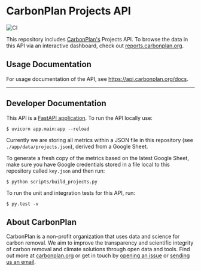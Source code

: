 # CarbonPlan Projects API

![CI](https://github.com/carbonplan/api/workflows/CI/badge.svg)

This repository includes [CarbonPlan's](https://carbonplan.org/) Projects API. To browse the data in this API via an interactive dashboard, check out [reports.carbonplan.org](https://reports.carbonplan.org/).

## Usage Documentation

For usage documentation of the API, see https://api.carbonplan.org/docs.

-----

## Developer Documentation

This API is a [FastAPI application](https://fastapi.tiangolo.com/). To run the API locally use:

```shell
$ uvicorn app.main:app --reload
```

Currently we are storing all metrics within a JSON file in this repository (see `./app/data/projects.json`), derived from a Google Sheet.

To generate a fresh copy of the metrics based on the latest Google Sheet, make sure you have Google credentials stored in a file local to this repository called `key.json` and then run:

```shell
$ python scripts/build_projects.py
```

To run the unit and integration tests for this API, run:

```shell
$ py.test -v
```

## About CarbonPlan

CarbonPlan is a non-profit organization that uses data and science for carbon removal. We aim to improve the transparency and scientific integrity of carbon removal and climate solutions through open data and tools. Find out more at [carbonplan.org](https://carbonplan.org/) or get in touch by [opening an issue](https://github.com/carbonplan/api/issues/new) or [sending us an email](mailto:hello@carbonplan.org).
